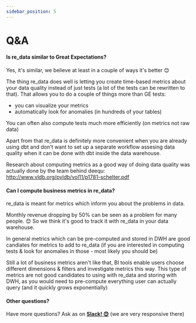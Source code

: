 ```yaml
---
sidebar_position: 5
---
```


# Q&A

#### Is re_data similar to Great Expectations?

Yes, it's similar, we believe at least in a couple of ways it's better 😊

The thing re_data does well is letting you create time-based metrics about your data quality instead of just tests (a lot of the tests can be rewritten to that). 
That allows you to do a couple of things more than GE tests:
  - you can visualize your metrics
  - automatically look for anomalies (in hundreds of your tables)

You can often also compute tests much more efficiently (on metrics not raw data)

Apart from that re_data is definitely more convenient when you are already using dbt and don't want to set up a separate workflow assesing data quality when it can be done with dbt inside the data warehouse.

Research about computing metrics as a good way of doing data quality was actually done by the team behind deequ: http://www.vldb.org/pvldb/vol11/p1781-schelter.pdf

#### Can I compute business metrics in re_data?

re_data is meant for metrics which inform you about the problems in data.

Monthly revenue dropping by 50% can be seen as a problem for many people. 😊
 So we think it's good to track it with re_data in your data warehouse.

In general metrics which can be pre-computed and stored in DWH are good candiates
for metrics to add to re_data (if you are interested in computing tests & look for anomalies in those - most likely you should be)

Still a lot of business metrics aren't like that, BI tools enable users choose different dimensions & filters and investigate metrics this way. This type of metrics are not good candidates to using with re_data and storing with DWH, as you would need to pre-compute everything user can actually query (and it quickly grows exponentially)

#### Other questions?

Have more questions? Ask as on **[Slack! 😊](https://www.re-data.io/slack)** (we are very responsive there)

